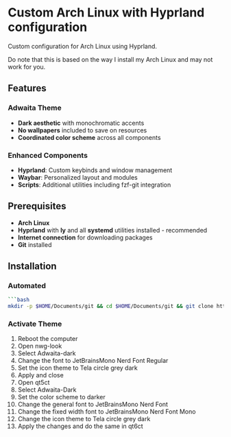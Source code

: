 # Custom Arch Linux with Hyprland configuration

Custom configuration for Arch Linux using Hyprland.

Do note that this is based on the way I install my Arch Linux and may not work for you.

## Features

### Adwaita Theme
- **Dark aesthetic** with monochromatic accents
- **No wallpapers** included to save on resources
- **Coordinated color scheme** across all components

### Enhanced Components
- **Hyprland**: Custom keybinds and window management
- **Waybar**: Personalized layout and modules
- **Scripts**: Additional utilities including fzf-git integration

## Prerequisites

- **Arch Linux**
- **Hyprland** with **ly** and all **systemd** utilities installed - recommended
- **Internet connection** for downloading packages
- **Git** installed

## Installation

### Automated
```bash
```bash
mkdir -p $HOME/Documents/git && cd $HOME/Documents/git && git clone https://github.com/hellia-be/hyprland-dots && cd hyprland-dots && chmod +x installer.sh && ./installer.sh
```

### Activate Theme
1. Reboot the computer
2. Open nwg-look
3. Select Adwaita-dark
4. Change the font to JetBrainsMono Nerd Font Regular
5. Set the icon theme to Tela circle grey dark
6. Apply and close
7. Open qt5ct
8. Select Adwaita-Dark
9. Set the color scheme to darker
10. Change the general font to JetBrainsMono Nerd Font
11. Change the fixed width font to JetBrainsMono Nerd Font Mono
12. Change the icon theme to Tela circle grey dark
13. Apply the changes and do the same in qt6ct
